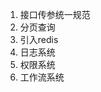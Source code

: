 <ol>
<li>接口传参统一规范</li>
<li>分页查询</li>
<li>引入redis</li>
<li>日志系统</li>
<li>权限系统</li>
<li>工作流系统</li>
</ol>
